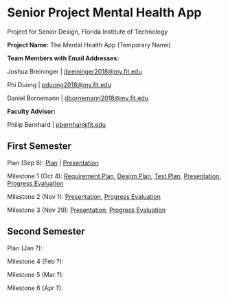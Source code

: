 # Senior Project Mental Health App
Project for Senior Design, Florida Institute of Technology

**Project Name:** The Mental Health App (Temporary Name)

**Team Members with Email Addresses:**

Joshua Breininger | jbreininger2018@my.fit.edu

Phi Duong | pduong2018@my.fit.edu

Daniel Bornemann | dbornemann2018@my.fit.edu


**Faculty Advisor:**

Philip Bernhard | pbernhar@fit.edu


## First Semester
Plan (Sep 8): [Plan](https://docs.google.com/document/d/1IeEgbKmM26lvSlI4AmkODJFRWOkkOrdHBosrSo3Wh-o/edit?usp=sharing) | [Presentation](ProjectPlanPresentation.pdf)

Milestone 1 (Oct 4): [Requirement Plan](RequirementPlan), [Design Plan](DesignPlan), [Test Plan](TestPlan), [Presentation](Milestone1Presentation), [Progress Evaluation](Milestone1ProgressEvaluation)

Milestone 2 (Nov 1): [Presentation](Milestone2Presentation), [Progress Evaluation](Milestone2ProgressEvaluation)

Milestone 3 (Nov 29): [Presentation](Milestone3Presentation), [Progress Evaluation](Milestone3ProgressEvaluation)


## Second Semester
Plan (Jan ?):

Milestone 4 (Feb ?):

Milestone 5 (Mar ?):

Milestone 6 (Apr ?):



